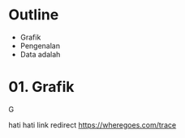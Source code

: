 # Outline
- Grafik
- Pengenalan
- Data adalah


# 01. Grafik
G


hati hati link redirect
https://wheregoes.com/trace
